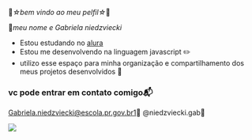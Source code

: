 🪷_☆bem vindo ao meu pelfil☆_🪷

🌺_meu nome e Gabriela niedzviecki_
 
  - Estou estudando no [alura](https://www.alura.com.br)
  - Estou me desenvolvendo na linguagem javascript ✏️
  - utilizo esse espaço para minha organização e compartilhamento dos meus projetos desenvolvidos 🧮

 ### vc pode entrar em contato comigo📬
Gabriela.niedzviecki@escola.pr.gov.br1💬
@niedzviecki.gab📱

![](https://media1.tenor.com/m/wbcXfKb806QAAAAd/19days-jianyi.gif)
